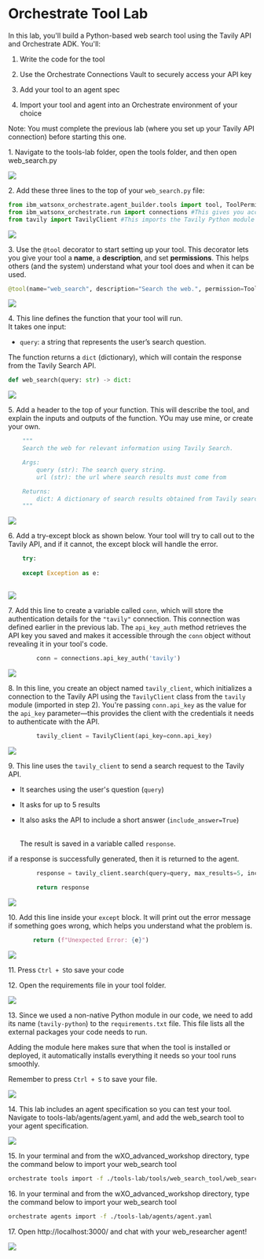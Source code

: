 # Orchestrate Tool Lab

In this lab, you'll build a Python-based web search tool using the Tavily API and Orchestrate ADK. You'll:

1. Write the code for the tool

2. Use the Orchestrate Connections Vault to securely access your API key

3. Add your tool to an agent spec

4. Import your tool and agent into an Orchestrate environment of your choice

Note: You must complete the previous lab (where you set up your Tavily API connection) before starting this one.

1\. Navigate to the tools-lab folder, open the tools folder, and then open web_search.py

![](https://ajeuwbhvhr.cloudimg.io/https://colony-recorder.s3.amazonaws.com/files/2025-08-20/2c6a96ad-4b62-48aa-864e-5f3b5dddf6f5/ascreenshot.jpeg?tl_px=0,77&br_px=982,626&force_format=jpeg&q=100&width=983&wat_scale=87&wat=1&wat_opacity=0.7&wat_gravity=northwest&wat_url=https://colony-recorder.s3.us-west-1.amazonaws.com/images/watermarks/FB923C_standard.png&wat_pad=151,267)


2\. Add these three lines to the top of your `web_search.py` file:

```python
from ibm_watsonx_orchestrate.agent_builder.tools import tool, ToolPermission #This lets you use the `@tool` decorator to turn your function into a usable tool.
from ibm_watsonx_orchestrate.run import connections #This gives you access to the Tavily credentials you set up in the previous lab.
from tavily import TavilyClient #This imports the Tavily Python module so you can interact with the Tavily API.
```


![](https://ajeuwbhvhr.cloudimg.io/https://colony-recorder.s3.amazonaws.com/files/2025-08-20/d43daf66-02f4-4dc7-a88b-f731d42c815e/ascreenshot.jpeg?tl_px=248,0&br_px=1159,509&force_format=jpeg&q=100&width=911)


3\. Use the `@tool` decorator to start setting up your tool. This decorator lets you give your tool a **name**, a **description**, and set **permissions**. This helps others (and the system) understand what your tool does and when it can be used.

```python
@tool(name="web_search", description="Search the web.", permission=ToolPermission.READ_ONLY)
```

![](https://ajeuwbhvhr.cloudimg.io/https://colony-recorder.s3.amazonaws.com/files/2025-08-20/28120000-7aaf-4eda-b000-a421e402ad0f/ascreenshot.jpeg?tl_px=0,0&br_px=1376,769&force_format=jpeg&q=100&width=1120.0&wat=1&wat_opacity=0.7&wat_gravity=northwest&wat_url=https://colony-recorder.s3.us-west-1.amazonaws.com/images/watermarks/FB923C_standard.png&wat_pad=283,177)


4\. This line defines the function that your tool will run.\
It takes one input:

- `query`: a string that represents the user’s search question.

The function returns a `dict` (dictionary), which will contain the response from the Tavily Search API.

```python
def web_search(query: str) -> dict:
```

![](https://ajeuwbhvhr.cloudimg.io/https://colony-recorder.s3.amazonaws.com/files/2025-08-20/acd63230-603c-4815-8f43-df5af8b18de3/user_cropped_screenshot.webp?tl_px=183,47&br_px=1123,573&force_format=jpeg&q=100&width=940&wat_scale=83&wat=1&wat_opacity=0.7&wat_gravity=northwest&wat_url=https://colony-recorder.s3.us-west-1.amazonaws.com/images/watermarks/FB923C_standard.png&wat_pad=230,203)


5\. Add a header to the top of your function. This will describe the tool, and explain the inputs and outputs of the function. YOu may use mine, or create your own.

```python
    """
    Search the web for relevant information using Tavily Search.

    Args:
        query (str): The search query string.
        url (str): the url where search results must come from

    Returns:
        dict: A dictionary of search results obtained from Tavily search.
    """
```

![](https://ajeuwbhvhr.cloudimg.io/https://colony-recorder.s3.amazonaws.com/files/2025-08-20/7eaff3d3-367d-404e-9eaa-be8d7bab12fe/user_cropped_screenshot.webp?tl_px=341,129&br_px=1201,609&force_format=jpeg&q=100&width=860&wat_scale=76&wat=1&wat_opacity=0.7&wat_gravity=northwest&wat_url=https://colony-recorder.s3.us-west-1.amazonaws.com/images/watermarks/FB923C_standard.png&wat_pad=702,222)


6\. Add a try-except block as shown below. Your tool will try to call out to the Tavily API, and if it cannot, the except block will handle the error.


```python
    try:
        
    except Exception as e:
       
```

![](https://ajeuwbhvhr.cloudimg.io/https://colony-recorder.s3.amazonaws.com/files/2025-08-20/1dbd35dc-c4f0-47ee-9d2a-96d6cb9b4e79/user_cropped_screenshot.webp?tl_px=229,188&br_px=994,615&force_format=jpeg&q=100&width=764&wat_scale=68&wat=1&wat_opacity=0.7&wat_gravity=northwest&wat_url=https://colony-recorder.s3.us-west-1.amazonaws.com/images/watermarks/FB923C_standard.png&wat_pad=466,247)


7\. Add this line to create a variable called `conn`, which will store the authentication details for the `"tavily"` connection. This connection was defined earlier in the previous lab. The `api_key_auth` method retrieves the API key you saved and makes it accessible through the `conn` object without revealing it in your tool's code.

```python
        conn = connections.api_key_auth('tavily')
```

![](https://ajeuwbhvhr.cloudimg.io/https://colony-recorder.s3.amazonaws.com/files/2025-08-20/58255887-3303-4ed8-a7f9-1f7fdd03668c/ascreenshot.jpeg?tl_px=259,260&br_px=1063,710&force_format=jpeg&q=100&width=805)


8\. In this line, you create an object named `tavily_client`, which initializes a connection to the Tavily API using the `TavilyClient` class from the `tavily` module (imported in step 2). You're passing `conn.api_key` as the value for the `api_key` parameter—this provides the client with the credentials it needs to authenticate with the API.

```python
        tavily_client = TavilyClient(api_key=conn.api_key)
```

![](https://ajeuwbhvhr.cloudimg.io/https://colony-recorder.s3.amazonaws.com/files/2025-08-20/1e2e1366-2aa6-4664-ac01-d50e567ccf51/ascreenshot.jpeg?tl_px=396,234&br_px=944,540&force_format=jpeg&q=100&width=548)


9\. This line uses the `tavily_client` to send a search request to the Tavily API.

- It searches using the user's question (`query`)

- It asks for up to 5 results

- It also asks the API to include a short answer (`include_answer=True`)

  \
  The result is saved in a variable called `response`.
  
if a response is successfully generated, then it is returned to the agent.

```python
        response = tavily_client.search(query=query, max_results=5, include_answer=True)
        
        return response
```
![](https://ajeuwbhvhr.cloudimg.io/https://colony-recorder.s3.amazonaws.com/files/2025-08-20/47334249-55ea-49f3-b2be-bb7e9ebdb53c/ascreenshot.jpeg?tl_px=0,0&br_px=1938,1083&force_format=jpeg&q=100&width=1120.0)


10\. Add this line inside your `except` block. It will print out the error message if something goes wrong, which helps you understand what the problem is.

```python
       return (f"Unexpected Error: {e}")
```

![](https://ajeuwbhvhr.cloudimg.io/https://colony-recorder.s3.amazonaws.com/files/2025-08-20/600605d0-b5bd-416a-925a-619151d8bf41/ascreenshot.jpeg?tl_px=267,38&br_px=1644,807&force_format=jpeg&q=100&width=1120.0&wat=1&wat_opacity=0.7&wat_gravity=northwest&wat_url=https://colony-recorder.s3.us-west-1.amazonaws.com/images/watermarks/FB923C_standard.png&wat_pad=524,277)


11\. Press `Ctrl + S`to save your code



12\. Open the requirements file in your tool folder.

![](https://ajeuwbhvhr.cloudimg.io/https://colony-recorder.s3.amazonaws.com/files/2025-08-20/4af6c956-cc8b-42c5-ab9b-43b1ab7c4a9e/ascreenshot.jpeg?tl_px=0,0&br_px=1376,769&force_format=jpeg&q=100&width=1120.0&wat=1&wat_opacity=0.7&wat_gravity=northwest&wat_url=https://colony-recorder.s3.us-west-1.amazonaws.com/images/watermarks/FB923C_standard.png&wat_pad=120,257)


13\. Since we used a non-native Python module in our code, we need to add its name (`tavily-python`) to the `requirements.txt` file. This file lists all the external packages your code needs to run.

Adding the module here makes sure that when the tool is installed or deployed, it automatically installs everything it needs so your tool runs smoothly.

Remember to press `Ctrl + S` to save your file.

![](https://ajeuwbhvhr.cloudimg.io/https://colony-recorder.s3.amazonaws.com/files/2025-08-20/ca0b12a7-3c36-4570-a948-aa0f9a700c82/ascreenshot.jpeg?tl_px=37,34&br_px=1087,621&force_format=jpeg&q=100&width=1050)


14\. This lab includes an agent specification so you can test your tool. Navigate to tools-lab/agents/agent.yaml, and add the web_search tool to your agent specification.

![](https://ajeuwbhvhr.cloudimg.io/https://colony-recorder.s3.amazonaws.com/files/2025-08-20/0c365aa7-1ec8-4866-8e9a-8b8457b12ddc/ascreenshot.jpeg?tl_px=0,0&br_px=1938,1083&force_format=jpeg&q=100&width=1120.0)


15\. In your terminal and from the wXO_advanced_workshop directory, type the command below to import your web_search tool

```bash
orchestrate tools import -f ./tools-lab/tools/web_search_tool/web_search.py -r ./tools-lab/tools/web_search_tool/requirements.txt -k python --app-id tavily
```


16\. In your terminal and from the wXO_advanced_workshop directory, type the command below to import your web_search tool

```bash 
orchestrate agents import -f ./tools-lab/agents/agent.yaml
```


17\. Open http://localhost:3000/ and chat with your web_researcher agent!

![](https://ajeuwbhvhr.cloudimg.io/https://colony-recorder.s3.amazonaws.com/files/2025-08-20/cb01723b-79f2-4b5f-9b8e-1169d7930f75/screenshot.webp?tl_px=0,0&br_px=1218,820&force_format=jpeg&q=100&width=1120.0)